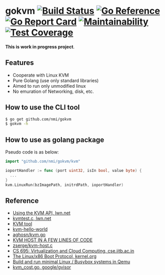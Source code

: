 # gokvm [![Build Status](https://travis-ci.com/nmi/gokvm.svg?branch=main)](https://travis-ci.com/nmi/gokvm) [![Go Reference](https://pkg.go.dev/badge/github.com/nmi/gokvm.svg)](https://pkg.go.dev/github.com/nmi/gokvm) [![Go Report Card](https://goreportcard.com/badge/github.com/nmi/gokvm)](https://goreportcard.com/report/github.com/nmi/gokvm) [![Maintainability](https://api.codeclimate.com/v1/badges/f60e75353f617035d732/maintainability)](https://codeclimate.com/github/nmi/gokvm/maintainability) [![Test Coverage](https://api.codeclimate.com/v1/badges/f60e75353f617035d732/test_coverage)](https://codeclimate.com/github/nmi/gokvm/test_coverage)

__This is work in progress project__.

## Features

- Cooperate with Linux KVM
- Pure Golang (use only standard libraries)
- Aimed to run only unmodified linux
- No emuration of Networking, disk, etc.

## How to use the CLI tool

```bash
$ go get github.com/nmi/gokvm
$ gokvm -h
```

## How to use as golang package

Pseudo code is as below:

```go
import "github.com/nmi/gokvm/kvm"

ioportHandler := func (port uint32, isIn bool, value byte) {
  ...
}
kvm.LinuxRun(bzImagePath, initrdPath, ioportHandler)
```

## Reference

- [Using the KVM API, lwn.net](https://lwn.net/Articles/658511/)
- [kvmtest.c, lwn.net](https://lwn.net/Articles/658512/)
- [KVM tool](https://git.kernel.org/pub/scm/linux/kernel/git/will/kvmtool.git/about/)
- [kvm-hello-world](https://github.com/dpw/kvm-hello-world)
- [aghosn/kvm.go](https://gist.github.com/aghosn/f72c8e8f53bf99c3c4117f49677ab0b9)
- [KVM HOST IN A FEW LINES OF CODE](https://zserge.com/posts/kvm/)
- [zserge/kvm-host.c](https://gist.github.com/zserge/ae9098a75b2b83a1299d19b79b5fe488)
- [CS 695: Virtualization and Cloud Computing, cse.iitb.ac.in](https://www.cse.iitb.ac.in/~cs695/)
- [The Linux/x86 Boot Protocol, kernel.org](https://www.kernel.org/doc/html/latest/x86/boot.html)
- [Build and run minimal Linux / Busybox systems in Qemu](https://gist.github.com/chrisdone/02e165a0004be33734ac2334f215380e)
- [kvm_cost.go, google/gvisor](https://github.com/google/gvisor/blob/master/pkg/sentry/platform/kvm/kvm_const.go)
